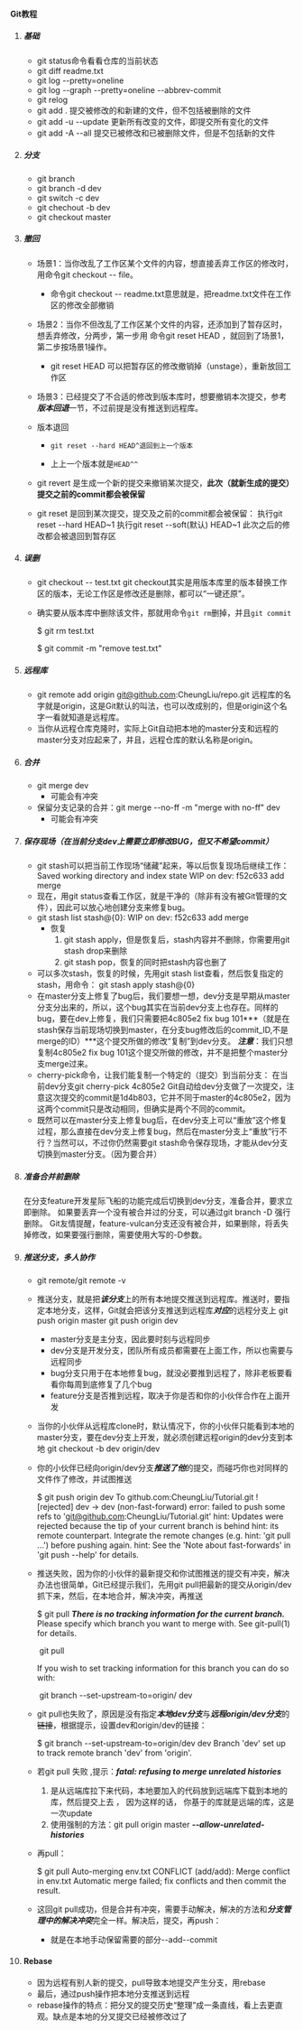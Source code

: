 #### Git教程

1. ##### 基础

   + git status命令看看仓库的当前状态
   + git diff readme.txt 
   + git log --pretty=oneline
   + git log --graph --pretty=oneline --abbrev-commit
   + git relog
   + git add .  提交被修改的和新建的文件，但不包括被删除的文件                            
   + git add -u --update 更新所有改变的文件，即提交所有变化的文件
   + git add -A --all 提交已被修改和已被删除文件，但是不包括新的文件

2. ##### 分支

   + git branch
   + git branch -d dev
   + git switch -c dev
   + git chechout -b dev
   + git checkout master

3. ##### 撤回

   + 场景1：当你改乱了工作区某个文件的内容，想直接丢弃工作区的修改时，用命令git checkout -- file。
     
     * 命令git checkout -- readme.txt意思就是，把readme.txt文件在工作区的修改全部撤销
     
   + 场景2：当你不但改乱了工作区某个文件的内容，还添加到了暂存区时，想丢弃修改，分两步，第一步用      命令git reset HEAD <file>，就回到了场景1，第二步按场景1操作。
     
     + git reset HEAD <file>可以把暂存区的修改撤销掉（unstage），重新放回工作区
     
   + 场景3：已经提交了不合适的修改到版本库时，想要撤销本次提交，参考***版本回退***一节，不过前提是没有推送到远程库。
     
   + 版本退回
     
     + ```
       git reset --hard HEAD^退回到上一个版本
       ```
     
     + 上上一个版本就是`HEAD^^`
     
   + git revert 是生成一个新的提交来撤销某次提交，**此次（就新生成的提交）提交之前的commit都会被保留**

   + git reset 是回到某次提交，提交及之前的commit都会被保留：
     	执行git reset --hard HEAD~1
     	执行git reset --soft(默认) HEAD~1		此次之后的修改都会被退回到暂存区

4. ##### 误删

   + git checkout -- test.txt
     git checkout其实是用版本库里的版本替换工作区的版本，无论工作区是修改还是删除，都可以“一键还原”。
     
   + 确实要从版本库中删除该文件，那就用命令`git rm`删掉，并且`git commit`
     
     $ git rm test.txt
     
     $ git commit -m "remove test.txt"

5. ##### 远程库

   + git remote add origin git@github.com:CheungLiu/repo.git
     远程库的名字就是origin，这是Git默认的叫法，也可以改成别的，但是origin这个名字一看就知道是远程库。
   + 当你从远程仓库克隆时，实际上Git自动把本地的master分支和远程的master分支对应起来了，并且，远程仓库的默认名称是origin。

6. ##### 合并

   + git merge dev
     + 可能会有冲突
   + 保留分支记录的合并：git merge --no-ff -m "merge with no-ff" dev
     + 可能会有冲突

7. ##### 保存现场（在当前分支dev上需要立即修改BUG，但又不希望commit）

   + git stash可以把当前工作现场“储藏”起来，等以后恢复现场后继续工作：
     Saved working directory and index state WIP on dev: f52c633 add merge
   + 现在，用git status查看工作区，就是干净的（除非有没有被Git管理的文件），因此可以放心地创建分支来修复bug。
   + git stash list
     stash@{0}: WIP on dev: f52c633 add merge
     + 恢复
       1. git stash apply，但是恢复后，stash内容并不删除，你需要用git stash drop来删除
       2. git stash pop，恢复的同时把stash内容也删了
   + 可以多次stash，恢复的时候，先用git stash list查看，然后恢复指定的stash，用命令：
     git stash apply stash@{0}
   + 在master分支上修复了bug后，我们要想一想，dev分支是早期从master分支分出来的，所以，这个bug其实在当前dev分支上也存在。同样的bug，要在dev上修复，我们只需要把4c805e2 fix bug 101***（就是在stash保存当前现场切换到master，在分支bug修改后的commit_ID,不是merge的ID）***这个提交所做的修改“复制”到dev分支。
     ***注意***：我们只想复制4c805e2 fix bug 101这个提交所做的修改，并不是把整个master分支merge过来。
   + cherry-pick命令，让我们能复制一个特定的（提交）到当前分支：
     在当前dev分支git cherry-pick 4c805e2
     Git自动给dev分支做了一次提交，注意这次提交的commit是1d4b803，它并不同于master的4c805e2，因为这两个commit只是改动相同，但确实是两个不同的commit。
   + 既然可以在master分支上修复bug后，在dev分支上可以“重放”这个修复过程，那么直接在dev分支上修复bug，然后在master分支上“重放”行不行？当然可以，不过你仍然需要git stash命令保存现场，才能从dev分支切换到master分支。（因为要合并）

8. ##### 准备合并前删除

   在分支feature开发星际飞船的功能完成后切换到dev分支，准备合并，要求立即删除。
   如果要丢弃一个没有被合并过的分支，可以通过git branch -D <name>强行删除。
   Git友情提醒，feature-vulcan分支还没有被合并，如果删除，将丢失掉修改，如果要强行删除，需要使用大写的-D参数。

9. ##### 推送分支，多人协作

   - git remote/git remote -v

   - 推送分支，就是把***该分支***上的所有本地提交推送到远程库。推送时，要指定本地分支，这样，Git就会把该分支推送到远程库***对应***的远程分支上
     git push origin master
     git push origin dev

     + master分支是主分支，因此要时刻与远程同步
     + dev分支是开发分支，团队所有成员都需要在上面工作，所以也需要与远程同步
     + bug分支只用于在本地修复bug，就没必要推到远程了，除非老板要看看你每周到底修复了几个bug
     + feature分支是否推到远程，取决于你是否和你的小伙伴合作在上面开发

   - 当你的小伙伴从远程库clone时，默认情况下，你的小伙伴只能看到本地的master分支，要在dev分支上开发，就必须创建远程origin的dev分支到本地
     git checkout -b dev origin/dev

   - 你的小伙伴已经向origin/dev分支***推送了他***的提交，而碰巧你也对同样的文件作了修改，并试图推送

     $ git push origin dev
     To github.com:CheungLiu/Tutorial.git
      ! [rejected]        dev -> dev (non-fast-forward)
     error: failed to push some refs to 'git@github.com:CheungLiu/Tutorial.git'
     hint: Updates were rejected because the tip of your current branch is behind
     hint: its remote counterpart. Integrate the remote changes (e.g.
     hint: 'git pull ...') before pushing again.
     hint: See the 'Note about fast-forwards' in 'git push --help' for details.

   - 推送失败，因为你的小伙伴的最新提交和你试图推送的提交有冲突，解决办法也很简单，Git已经提示我们，先用git pull把最新的提交从origin/dev抓下来，然后，在本地合并，解决冲突，再推送

     $ git pull
     ***There is no tracking information for the current branch.***
     Please specify which branch you want to merge with.
     See git-pull(1) for details.

     ​	git pull <remote> <branch>

     If you wish to set tracking information for this branch you can do so with:

     ​	git branch --set-upstream-to=origin/<branch> dev

   - git pull也失败了，原因是没有指定***本地dev分支***与***远程origin/dev分支***的~~链接~~，根据提示，设置dev和origin/dev的链接：

     $ git branch --set-upstream-to=origin/dev dev
     Branch 'dev' set up to track remote branch 'dev' from 'origin'.

   - 若git pull 失败 ,提示：***fatal: refusing to merge unrelated histories***

     1.  是从远端库拉下来代码，本地要加入的代码放到远端库下载到本地的库，然后提交上去 ， 因为这样的话， 你基于的库就是远端的库，这是一次update
     2. 使用强制的方法：git pull origin master ***--allow-unrelated-histories***

   - 再pull：

     $ git pull
     Auto-merging env.txt
     CONFLICT (add/add): Merge conflict in env.txt
     Automatic merge failed; fix conflicts and then commit the result.

   - 这回git pull成功，但是合并有冲突，需要手动解决，解决的方法和***分支管理中的解决冲突***完全一样。解决后，提交，再push：

     + 就是在本地手动保留需要的部分--add--commit

10. #### Rebase

    + 因为远程有别人新的提交，pull导致本地提交产生分支，用rebase
    + 最后，通过push操作把本地分支推送到远程
    + rebase操作的特点：把分叉的提交历史“整理”成一条直线，看上去更直观。缺点是本地的分叉提交已经被修改过了